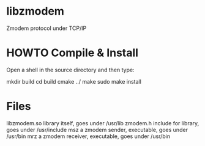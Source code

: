 # libzmodem
Zmodem protocol under TCP/IP

# HOWTO Compile & Install
Open a shell in the source directory and then type:

mkdir build
cd build
cmake ../
make
sudo make install

# Files
libzmodem.so    library itself, goes under /usr/lib
zmodem.h        include for library, goes under /usr/include
msz             a zmodem sender, executable, goes under /usr/bin
mrz             a zmodem receiver, executable, goes under /usr/bin


